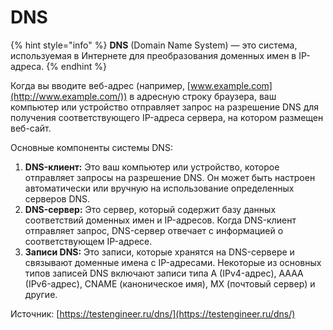 # DNS

{% hint style="info" %}
**DNS** (Domain Name System) — это система, используемая в Интернете для преобразования доменных имен в IP-адреса.
{% endhint %}

Когда вы вводите веб-адрес (например, [www.example.com](http://www.example.com/)) в адресную строку браузера, ваш компьютер или устройство отправляет запрос на разрешение DNS для получения соответствующего IP-адреса сервера, на котором размещен веб-сайт.

Основные компоненты системы DNS:

1. **DNS-клиент:** Это ваш компьютер или устройство, которое отправляет запросы на разрешение DNS. Он может быть настроен автоматически или вручную на использование определенных серверов DNS.
2. **DNS-сервер:** Это сервер, который содержит базу данных соответствий доменных имен и IP-адресов. Когда DNS-клиент отправляет запрос, DNS-сервер отвечает с информацией о соответствующем IP-адресе.
3. **Записи DNS:** Это записи, которые хранятся на DNS-сервере и связывают доменные имена с IP-адресами. Некоторые из основных типов записей DNS включают записи типа A (IPv4-адрес), AAAA (IPv6-адрес), CNAME (каноническое имя), MX (почтовый сервер) и другие.







Источник: [https://testengineer.ru/dns/](https://testengineer.ru/dns/)
